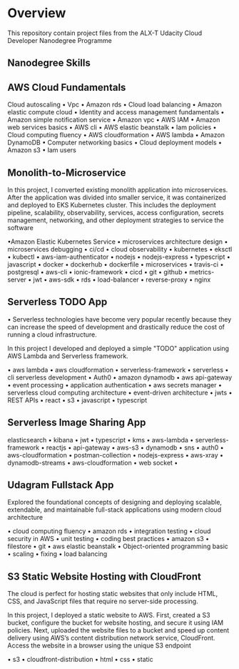 # Overview

This repository contain project files from the ALX-T Udacity Cloud Developer Nanodegree Programme

## Nanodegree Skills

## AWS Cloud Fundamentals

Cloud autoscaling • Vpc • Amazon rds • Cloud load balancing • Amazon elastic compute cloud • Identity and access management fundamentals • Amazon simple notification service • Amazon vpc • AWS IAM • Amazon web services basics • AWS cli • AWS elastic beanstalk • Iam policies • Cloud computing fluency • AWS cloudformation • AWS lambda • Amazon DynamoDB • Computer networking basics • Cloud deployment models • Amazon s3 • Iam users

## Monolith-to-Microservice

In this project, I converted existing monolith application into microservices. After the application was divided into smaller service, it was containerized and deployed to EKS Kubernetes cluster. This includes the deployment pipeline, scalability, observability, services, access configuration, secrets management, networking, and other deployment strategies to service the software

•Amazon Elastic Kubernetes Service • microservices architecture design • microservices debugging • ci/cd • cloud observability • kubernetes • eksctl • kubectl • aws-iam-authenticator • nodejs • nodejs-express  • typescript • javascript • docker  • dockerhub • dockerfile • microservices • travis-ci • postgresql • aws-cli • ionic-framework • cicd • git • github • metrics-server • jwt • aws-sdk • rds • load-balancer • reverse-proxy • nginx  

## Serverless TODO App

• Serverless technologies have become very popular recently because they can increase the speed of development and drastically reduce the cost of running a cloud infrastructure.

In this project I developed and deployed a simple "TODO" application using AWS Lambda and Serverless framework.

• aws lambda • aws cloudformation • serverless-framework • serverless • cli serverless development • Auth0 • amazon dynamodb • aws api-gateway • event processing • application authentication • aws secrets manager • serverless cloud computing architecture • event-driven architecture • jwts • REST APIs • react • s3 • javascript • typescript 

## Serverless Image Sharing App

elasticsearch • kibana • jwt • typescript • kms • aws-lambda • serverless-framework • reactjs • api-gateway • aws-s3 • dynamodb • sns • auth0 • aws-cloudformation • postman-collection • nodejs-express • aws-xray • dynamodb-streams • aws-cloudformation • web socket • 

## Udagram Fullstack App

Explored the foundational concepts of designing and deploying scalable, extendable, and maintainable full-stack applications using modern cloud architecture

• cloud computing fluency • amazon rds • integration testing • cloud security in AWS • unit testing • coding best practices • amazon s3 • filestore • git • aws elastic beanstalk • Object-oriented programming basic • scaling • fixing • load balancing

## S3 Static Website Hosting with CloudFront 

The cloud is perfect for hosting static websites that only include HTML, CSS, and JavaScript files that require no server-side processing. 

In this project, I deployed a static website to AWS. First, created a S3 bucket, configure the bucket for website hosting, and secure it using IAM policies. Next, uploaded the website files to a bucket and speed up content delivery using AWS’s content distribution network service, CloudFront. Access the website in a browser using the unique S3 endpoint 

• s3 • cloudfront-distribution • html • css • static
